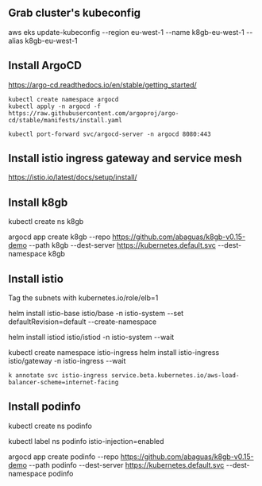 ## Grab cluster's kubeconfig

aws eks update-kubeconfig --region eu-west-1 --name k8gb-eu-west-1 --alias k8gb-eu-west-1

## Install ArgoCD

https://argo-cd.readthedocs.io/en/stable/getting_started/

```
kubectl create namespace argocd
kubectl apply -n argocd -f https://raw.githubusercontent.com/argoproj/argo-cd/stable/manifests/install.yaml
```

```
kubectl port-forward svc/argocd-server -n argocd 8080:443
```

## Install istio ingress gateway and service mesh

https://istio.io/latest/docs/setup/install/

## Install k8gb

kubectl create ns k8gb

argocd app create k8gb --repo https://github.com/abaguas/k8gb-v0.15-demo --path k8gb --dest-server https://kubernetes.default.svc --dest-namespace k8gb

## Install istio

Tag the subnets with kubernetes.io/role/elb=1

helm install istio-base istio/base -n istio-system --set defaultRevision=default --create-namespace

helm install istiod istio/istiod -n istio-system --wait

kubectl create namespace istio-ingress
helm install istio-ingress istio/gateway -n istio-ingress --wait

`k annotate svc istio-ingress service.beta.kubernetes.io/aws-load-balancer-scheme=internet-facing`

## Install podinfo

kubectl create ns podinfo

kubectl label ns podinfo istio-injection=enabled

argocd app create podinfo --repo https://github.com/abaguas/k8gb-v0.15-demo --path podinfo --dest-server https://kubernetes.default.svc --dest-namespace podinfo
